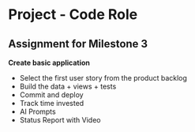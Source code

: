 # Project - Code Role

## Assignment for Milestone 3

**Create basic application**

* Select the first user story from the product backlog
* Build the data + views + tests
* Commit and deploy
* Track time invested
* AI Prompts
* Status Report with Video


